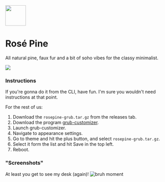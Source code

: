 <img src="https://github.com/rose-pine/rose-pine-theme/blob/master/assets/icon.png" width="64" />

# Rosé Pine

All natural pine, faux fur and a bit of soho vibes for the classy minimalist.

[![](https://img.shields.io/badge/Rosé%20Pine%20Theme-191724)](https://github.com/rose-pine/rose-pine-theme)

### Instructions

If you're gonna do it from the CLI, have fun. I'm sure you wouldn't need instructions at that point.

For the rest of us: 

1. Download the `rosepine-grub.tar.gz` from the releases tab.
2. Download the program [grub-customizer](https://pkgs.org/download/grub-customizer).
3. Launch grub-customizer.
4. Navigate to appearance settings. 
5. Go to theme and hit the plus button, and select `rosepine-grub.tar.gz`.
6. Select it form the list and hit Save in the top left.
7. Reboot.

### "Screenshots"

At least you get to see my desk (again)!
![bruh moment](https://cdn.discordapp.com/attachments/767172954395639811/776250037550055426/IMG_20201111_170001.jpg)
